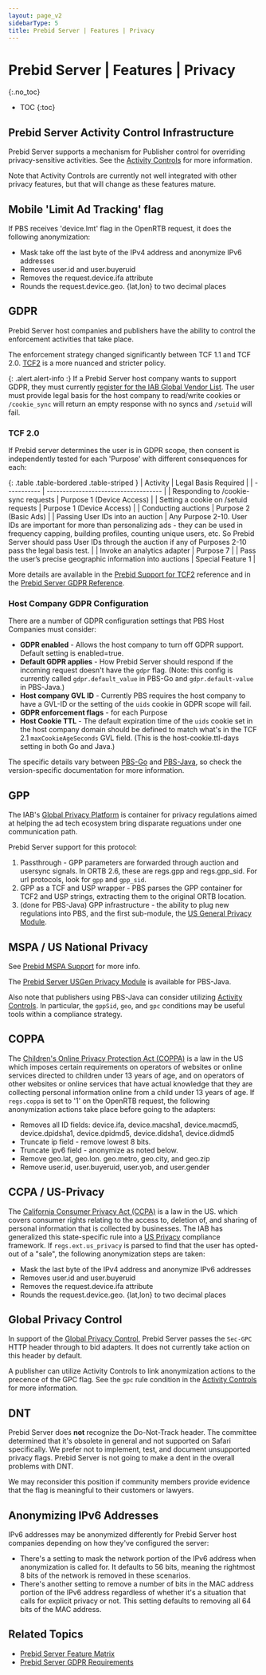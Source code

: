 ```yaml
---
layout: page_v2
sidebarType: 5
title: Prebid Server | Features | Privacy
---
```


# Prebid Server | Features | Privacy
{:.no_toc}

* TOC
{:toc}

## Prebid Server Activity Control Infrastructure

Prebid Server supports a mechanism for Publisher control for overriding privacy-sensitive activities. See the [Activity Controls](/prebid-server/features/pbs-activitycontrols.html) for more information.

Note that Activity Controls are currently not well integrated with other privacy features, but that will change as these features mature.

## Mobile 'Limit Ad Tracking' flag

If PBS receives 'device.lmt' flag in the OpenRTB request, it does the following anonymization:

* Mask take off the last byte of the IPv4 address and anonymize IPv6 addresses
* Removes user.id and user.buyeruid
* Removes the request.device.ifa attribute
* Rounds the request.device.geo. {lat,lon} to two decimal places

## GDPR

Prebid Server host companies and publishers have the ability to control the enforcement
activities that take place.

The enforcement strategy changed significantly between TCF 1.1 and TCF 2.0. [TCF2](https://github.com/InteractiveAdvertisingBureau/GDPR-Transparency-and-Consent-Framework/blob/master/TCFv2/IAB%20Tech%20Lab%20-%20Consent%20string%20and%20vendor%20list%20formats%20v2.md) is a
more nuanced and stricter policy.

{: .alert.alert-info :}
If a Prebid Server host company wants to support GDPR, they must currently [register for the IAB Global Vendor List](https://register.consensu.org/).
The user must provide legal basis for the host company to read/write cookies or `/cookie_sync` will return an empty response with no syncs and `/setuid` will fail.

### TCF 2.0

If Prebid server determines the user is in GDPR scope, then consent is independently tested
for each 'Purpose' with different consequences for each:

{: .table .table-bordered .table-striped }
| Activity | Legal Basis Required |
| ----------- | ------------------------------------ |
| Responding to /cookie-sync requests | Purpose 1 (Device Access) |
| Setting a cookie on /setuid requests | Purpose 1 (Device Access) |
| Conducting auctions | Purpose 2 (Basic Ads) |
| Passing User IDs into an auction | Any Purpose 2-10. User IDs are important for more than personalizing ads - they can be used in frequency capping, building profiles, counting unique users, etc. So Prebid Server should pass User IDs through the auction if any of Purposes 2-10 pass the legal basis test. |
| Invoke an analytics adapter | Purpose 7 |
| Pass the user’s precise geographic information into auctions | Special Feature 1 |

More details are available in the [Prebid Support for TCF2](https://docs.google.com/document/d/1fBRaodKifv1pYsWY3ia-9K96VHUjd8kKvxZlOsozm8E/edit#) reference and in the [Prebid Server GDPR Reference](https://docs.google.com/document/d/1g0zAYc_EfqyilKD8N2qQ47uz0hdahY-t8vfb-vxZL5w/edit#).

### Host Company GDPR Configuration

There are a number of GDPR configuration settings that PBS Host Companies must
consider:

* **GDPR enabled** - Allows the host company to turn off GDPR support. Default setting is enabled=true.
* **Default GDPR applies** - How Prebid Server should respond if the incoming request doesn't have the `gdpr` flag. (Note: this config is currently called `gdpr.default_value` in PBS-Go and `gdpr.default-value` in PBS-Java.)
* **Host company GVL ID** - Currently PBS requires the host company to have a GVL-ID or the setting of the `uids` cookie in GDPR scope will fail.
* **GDPR enforcement flags** - for each Purpose
* **Host Cookie TTL** - The default expiration time of the `uids` cookie set in the host company domain should be defined to match what's in the TCF 2.1 `maxCookieAgeSeconds` GVL field. (This is the host-cookie.ttl-days setting in both Go and Java.)

The specific details vary between [PBS-Go](https://github.com/prebid/prebid-server/blob/master/config/config.go) and [PBS-Java](https://github.com/prebid/prebid-server-java/blob/master/docs/config-app.md), so check the
version-specific documentation for more information.

## GPP

The IAB's [Global Privacy Platform](https://iabtechlab.com/gpp/) is container for
privacy regulations aimed at helping the ad tech ecosystem bring disparate reguations
under one communication path.

Prebid Server support for this protocol:

1. Passthrough - GPP parameters are forwarded through auction and usersync signals. In ORTB 2.6, these are regs.gpp and regs.gpp_sid. For url protocols, look for `gpp` and `gpp_sid`.
1. GPP as a TCF and USP wrapper - PBS parses the GPP container for TCF2 and USP strings, extracting them to the original ORTB location.
1. (done for PBS-Java) GPP infrastructure - the ability to plug new regulations into PBS, and the first sub-module, the [US General Privacy Module](/prebid-server/features/pbs-usnat.html).

## MSPA / US National Privacy

See [Prebid MSPA Support](/features/mspa-usnat.html) for more info.

The [Prebid Server USGen Privacy Module](/prebid-server/features/pbs-usnat.html) is available for PBS-Java.

Also note that publishers using PBS-Java can consider utilizing [Activity Controls](/prebid-server/features/pbs-activitycontrols.html). In particular, the `gppSid`, `geo`, and `gpc` conditions may be useful tools within a compliance strategy.

## COPPA

The [Children's Online Privacy Protection Act (COPPA)](https://www.ftc.gov/enforcement/rules/rulemaking-regulatory-reform-proceedings/childrens-online-privacy-protection-rule) is a law in the US which imposes certain requirements on operators of websites or online services directed to children under 13 years of age, and on operators of other websites or online services that have actual knowledge that they are collecting personal information online from a child under 13 years of age.
If `regs.coppa` is set to '1' on the OpenRTB request, the following anonymization actions take place before going to the adapters:

* Removes all ID fields: device.ifa, device.macsha1, device.macmd5, device.dpidsha1, device.dpidmd5, device.didsha1, device.didmd5
* Truncate ip field - remove lowest 8 bits.
* Truncate ipv6 field - anonymize as noted below.
* Remove geo.lat, geo.lon. geo.metro, geo.city, and geo.zip
* Remove user.id, user.buyeruid, user.yob, and user.gender

## CCPA / US-Privacy

The [California Consumer Privacy Act (CCPA)](https://oag.ca.gov/privacy/ccpa) is a law in the US. which covers consumer rights relating to the access to, deletion of, and sharing of personal information that is collected by businesses.
The IAB has generalized
this state-specific rule into a [US Privacy](https://iabtechlab.com/standards/ccpa/) compliance framework.
If `regs.ext.us_privacy` is parsed to find that the user has opted-out of a "sale",
the following anonymization steps are taken:

* Mask the last byte of the IPv4 address and anonymize IPv6 addresses
* Removes user.id and user.buyeruid
* Removes the request.device.ifa attribute
* Rounds the request.device.geo. {lat,lon} to two decimal places

## Global Privacy Control

In support of the [Global Privacy Control](https://globalprivacycontrol.org/), Prebid Server passes the `Sec-GPC` HTTP header through to bid adapters. It
does not currently take action on this header by default.

A publisher can utilize Activity Controls to link anonymization actions
to the precence of the GPC flag. See the `gpc` rule condition in the
[Activity Controls](/prebid-server/features/pbs-activitycontrols.html) for
more information.

## DNT

Prebid Server does **not** recognize the Do-Not-Track header. The committee determined that it's obsolete in general and not supported on Safari specifically. We prefer not to implement, test, and document unsupported privacy flags. Prebid Server is not going to make a dent in the overall problems with DNT.

We may reconsider this position if community members provide evidence that the flag is meaningful to their customers or lawyers.

## Anonymizing IPv6 Addresses

IPv6 addresses may be anonymized differently for Prebid Server host companies depending on how they've configured the server:

* There's a setting to mask the network portion of the IPv6 address when anonymization is called for. It defaults to 56 bits, meaning the rightmost 8 bits of the network is removed in these scenarios.
* There's another setting to remove a number of bits in the MAC address portion of the IPv6 address regardless of whether it's a situation that calls for explicit privacy or not. This setting defaults to removing all 64 bits of the MAC address.

## Related Topics

* [Prebid Server Feature Matrix](/prebid-server/features/pbs-feature-idx.html)
* [Prebid Server GDPR Requirements](https://docs.google.com/document/d/1g0zAYc_EfqyilKD8N2qQ47uz0hdahY-t8vfb-vxZL5w/edit#)
